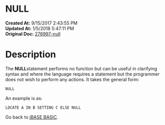 # NULL

**Created At:** 9/15/2017 2:43:55 PM  
**Updated At:** 1/5/2018 5:47:11 PM  
**Original Doc:** [276997-null](https://docs.jbase.com/36868-jbase-basic/276997-null)  


# Description

The **NULL**statement performs no function but can be useful in clarifying syntax and where the language requires a statement but the programmer does not wish to perform any actions. It takes the general form:

```
NULL
```

An example is as:

```
LOCATE A IN B SETTING C ELSE NULL
```



Go back to [jBASE BASIC](./../jbase-basic-programmers-reference-guide).
